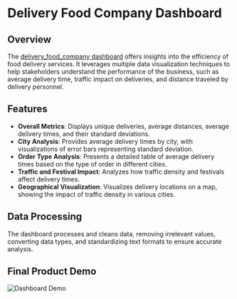 # Delivery Food Company Dashboard

## Overview

The [delivery_food_company dashboard](https://deliveryfoodcompany-dashboardbyfranciscopena.streamlit.app/) offers insights into the efficiency of food delivery services. It leverages multiple data visualization techniques to help stakeholders understand the performance of the business, such as average delivery time, traffic impact on deliveries, and distance traveled by delivery personnel.

## Features

- **Overall Metrics**: Displays unique deliveries, average distances, average delivery times, and their standard deviations.
- **City Analysis**: Provides average delivery times by city, with visualizations of error bars representing standard deviation.
- **Order Type Analysis**: Presents a detailed table of average delivery times based on the type of order in different cities.
- **Traffic and Festival Impact**: Analyzes how traffic density and festivals affect delivery times.
- **Geographical Visualization**: Visualizes delivery locations on a map, showing the impact of traffic density in various cities.

## Data Processing

The dashboard processes and cleans data, removing irrelevant values, converting data types, and standardizing text formats to ensure accurate analysis.

## Final Product Demo

![Dashboard Demo](https://github.com/franciscobpena/delivery_food_company/blob/main/painel.gif)

